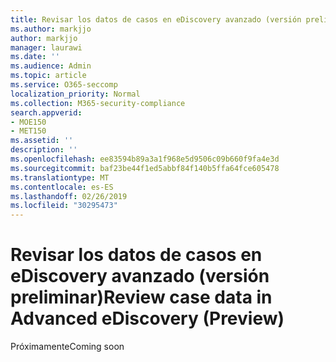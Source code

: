 ```yaml
---
title: Revisar los datos de casos en eDiscovery avanzado (versión preliminar)
ms.author: markjjo
author: markjjo
manager: laurawi
ms.date: ''
ms.audience: Admin
ms.topic: article
ms.service: O365-seccomp
localization_priority: Normal
ms.collection: M365-security-compliance
search.appverid:
- MOE150
- MET150
ms.assetid: ''
description: ''
ms.openlocfilehash: ee83594b89a3a1f968e5d9506c09b660f9fa4e3d
ms.sourcegitcommit: baf23be44f1ed5abbf84f140b5ffa64fce605478
ms.translationtype: MT
ms.contentlocale: es-ES
ms.lasthandoff: 02/26/2019
ms.locfileid: "30295473"
---
```

# <a name="review-case-data-in-advanced-ediscovery-preview"></a><span data-ttu-id="e2f58-102">Revisar los datos de casos en eDiscovery avanzado (versión preliminar)</span><span class="sxs-lookup"><span data-stu-id="e2f58-102">Review case data in Advanced eDiscovery (Preview)</span></span>


<span data-ttu-id="e2f58-103">Próximamente</span><span class="sxs-lookup"><span data-stu-id="e2f58-103">Coming soon</span></span>